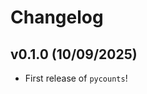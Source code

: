 # Changelog

<!--next-version-placeholder-->

## v0.1.0 (10/09/2025)

- First release of `pycounts`!